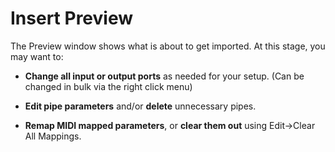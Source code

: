 # Insert Preview

The Preview window shows what is about to get imported. At this stage, you may want to:

* **Change all input or output ports** as needed for your setup. (Can be changed in bulk via the right click menu)

* **Edit pipe parameters** and/or **delete** unnecessary pipes.

* **Remap MIDI mapped parameters**, or **clear them out** using Edit->Clear All Mappings.

